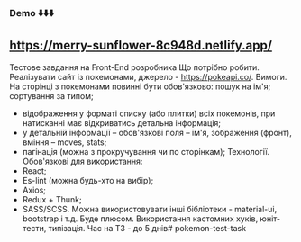 ### Demo ⬇️⬇️⬇️

## https://merry-sunflower-8c948d.netlify.app/

Тестове завдання на Front-End розробника
Що потрібно робити. Реалізувати сайт із покемонами, джерело - https://pokeapi.co/.
Вимоги. На сторінці з покемонами повинні бути обов'язково:
пошук на ім'я;
сортування за типом;

- відображення у форматі списку (або плитки) всіх покемонів, при натисканні має відкриватись детальна інформація;
- у детальній інформації – обов'язкові поля – ім'я, зображення (фронт), вміння – moves, stats;
- пагінація (можна з прокручування чи по сторінкам);
  Технології. Обов'язкові для використання:
- React;
- Es-lint (можна будь-хто на вибір);
- Axios;
- Redux + Thunk;
- SASS/SCSS.
  Можна використовувати інші бібліотеки - material-ui, bootstrap і т.д.
  Буде плюсом. Використання кастомних хуків, юніт-тести, типізація.
  Час на ТЗ - до 5 днів# pokemon-test-task
